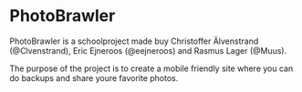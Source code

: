 PhotoBrawler
============

PhotoBrawler is a schoolproject made buy Christoffer Älvenstrand (@Clvenstrand), Eric Ejneroos (@eejneroos) and Rasmus Lager (@Muus).

The purpose of the project is to create a mobile friendly site where you can do backups and share youre favorite photos.